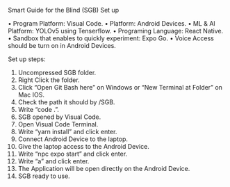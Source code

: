 Smart Guide for the Blind (SGB) Set up

•	Program Platform: Visual Code.
•	Platform: Android Devices. 
•	ML & AI Platform: YOLOv5 using Tenserflow.
•	Programing Language: React Native.
•	Sandbox that enables to quickly experiment: Expo Go.
•	Voice Access should be turn on in Android Devices.

Set up steps:
1.	Uncompressed SGB folder.
2.	Right Click the folder.
3.	Click “Open Git Bash here” on Windows or “New Terminal at Folder” on Mac IOS. 
4.	Check the path it should by /SGB.
5.	Write “code .”.
6.	SGB opened by Visual Code.
7.	Open Visual Code Terminal.
8.	Write “yarn install” and click enter.
9.	Connect Android Device to the laptop.
10.	Give the laptop access to the Android Device.
11.	Write “npc expo start” and click enter.
12.	Write “a” and click enter.
13.	The Application will be open directly on the Android Device.
14.	SGB ready to use.


 
